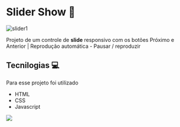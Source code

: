 # Slider Show 🎥

 ![slider1](https://user-images.githubusercontent.com/68359459/121621753-2c501f00-ca43-11eb-9ba9-405ef79740e9.png)


Projeto de um controle de **slide** responsivo com os botões Próximo e Anterior | Reprodução automática - Pausar / reproduzir 

## Tecnilogias 💻

Para esse projeto foi utilizado
- HTML 
- CSS
- Javascript

![](https://github.com/CristianoDaSilvaFerreira/Responsive-Image-Slider/blob/main/move-play.gif)
